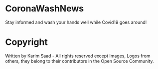 # CoronaWashNews
Stay informed and wash your hands well while Covid19 goes around!

# Copyright
Written by Karim Saad - All rights reserved except Images, Logos from others, they belong to their contributors in the Open Source Community.
